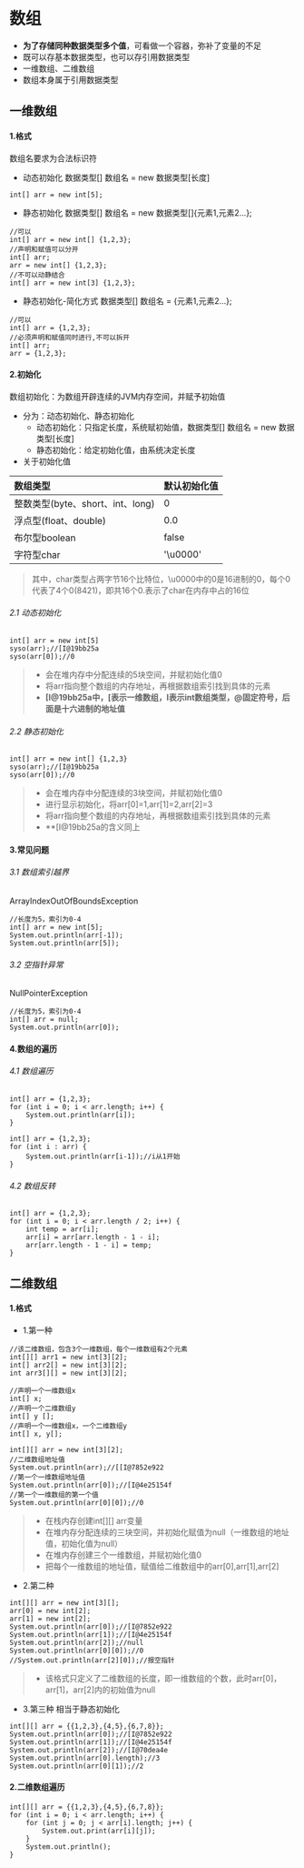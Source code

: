 # 数组
- **为了存储同种数据类型多个值**，可看做一个容器，弥补了变量的不足
- 既可以存基本数据类型，也可以存引用数据类型
- 一维数组、二维数组
- 数组本身属于引用数据类型

## 一维数组

#### 1.格式
数组名要求为合法标识符

- 动态初始化
数据类型[] 数组名 = new 数据类型[长度]
```
int[] arr = new int[5];
```

- 静态初始化
数据类型[] 数组名 = new 数据类型[]{元素1,元素2...};
```
//可以
int[] arr = new int[] {1,2,3};
//声明和赋值可以分开
int[] arr;
arr = new int[] {1,2,3};
//不可以动静结合
int[] arr = new int[3] {1,2,3};
```

- 静态初始化-简化方式
数据类型[] 数组名 = {元素1,元素2...};
```
//可以
int[] arr = {1,2,3};
//必须声明和赋值同时进行,不可以拆开
int[] arr;
arr = {1,2,3};
```

#### 2.初始化
数组初始化：为数组开辟连续的JVM内存空间，并赋予初始值
- 分为：动态初始化、静态初始化
    + 动态初始化：只指定长度，系统赋初始值，数据类型[] 数组名 = new 数据类型[长度]
    + 静态初始化：给定初始化值，由系统决定长度
- 关于初始化值

|数组类型|默认初始化值|
|:------|:--------|
|整数类型(byte、short、int、long)|0|
|浮点型(float、double)|0.0|
|布尔型boolean|false|
|字符型char|'\u0000'|
> 其中，char类型占两字节16个比特位，\u0000中的0是16进制的0，每个0代表了4个0(8421)，即共16个0.表示了char在内存中占的16位

###### 2.1 动态初始化
```
int[] arr = new int[5]
syso(arr);//[I@19bb25a
syso(arr[0]);//0
```
> - 会在堆内存中分配连续的5块空间，并赋初始化值0
> - 将arr指向整个数组的内存地址，再根据数组索引找到具体的元素
> - **[I@19bb25a中，[表示一维数组，I表示int数组类型，@固定符号，后面是十六进制的地址值**

###### 2.2 静态初始化
```
int[] arr = new int[] {1,2,3}
syso(arr);//[I@19bb25a
syso(arr[0]);//0
```
> - 会在堆内存中分配连续的3块空间，并赋初始化值0
> - 进行显示初始化，将arr[0]=1,arr[1]=2,arr[2]=3
> - 将arr指向整个数组的内存地址，再根据数组索引找到具体的元素
> - **[I@19bb25a的含义同上

#### 3.常见问题
###### 3.1 数组索引越界
ArrayIndexOutOfBoundsException
```
//长度为5，索引为0-4
int[] arr = new int[5];
System.out.println(arr[-1]);
System.out.println(arr[5]);
```

###### 3.2 空指针异常
NullPointerException
```
//长度为5，索引为0-4
int[] arr = null;
System.out.println(arr[0]);
```

#### 4.数组的遍历
###### 4.1 数组遍历
```
int[] arr = {1,2,3};
for (int i = 0; i < arr.length; i++) {
    System.out.println(arr[i]);
}
```

```
int[] arr = {1,2,3};
for (int i : arr) {
    System.out.println(arr[i-1]);//i从1开始
}
```

###### 4.2 数组反转
```
int[] arr = {1,2,3};
for (int i = 0; i < arr.length / 2; i++) {
    int temp = arr[i];
    arr[i] = arr[arr.length - 1 - i];
    arr[arr.length - 1 - i] = temp;
}
```

## 二维数组
#### 1.格式
- 1.第一种
```
//该二维数组，包含3个一维数组，每个一维数组有2个元素
int[][] arr1 = new int[3][2];
int[] arr2[] = new int[3][2];
int arr3[][] = new int[3][2];
```

```
//声明一个一维数组x
int[] x;
//声明一个二维数组y
int[] y [];
//声明一个一维数组x，一个二维数组y
int[] x, y[];
```

```
int[][] arr = new int[3][2];
//二维数组地址值
System.out.println(arr);//[[I@7852e922
//第一个一维数组地址值
System.out.println(arr[0]);//[I@4e25154f
//第一个一维数组的第一个值
System.out.println(arr[0][0]);//0
```

> - 在栈内存创建int[][] arr变量
> - 在堆内存分配连续的三块空间，并初始化赋值为null（一维数组的地址值，初始化值为null）
> - 在堆内存创建三个一维数组，并赋初始化值0
> - 把每个一维数组的地址值，赋值给二维数组中的arr[0],arr[1],arr[2]

- 2.第二种
```
int[][] arr = new int[3][];
arr[0] = new int[2];
arr[1] = new int[2];
System.out.println(arr[0]);//[I@7852e922
System.out.println(arr[1]);//[I@4e25154f
System.out.println(arr[2]);//null
System.out.println(arr[0][0]);//0
//System.out.println(arr[2][0]);//报空指针
```

> - 该格式只定义了二维数组的长度，即一维数组的个数，此时arr[0]，arr[1]，arr[2]内的初始值为null

- 3.第三种
相当于静态初始化
```
int[][] arr = {{1,2,3},{4,5},{6,7,8}};
System.out.println(arr[0]);//[I@7852e922
System.out.println(arr[1]);//[I@4e25154f
System.out.println(arr[2]);//[I@70dea4e
System.out.println(arr[0].length);//3
System.out.println(arr[0][1]);//2
```

#### 2.二维数组遍历
```
int[][] arr = {{1,2,3},{4,5},{6,7,8}};
for (int i = 0; i < arr.length; i++) {
    for (int j = 0; j < arr[i].length; j++) {
        System.out.print(arr[i][j]);
    }
    System.out.println();
}
```